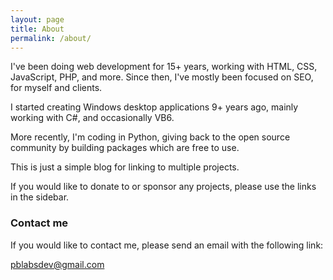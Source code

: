 ```yaml
---
layout: page
title: About
permalink: /about/
---
```


I've been doing web development for 15+ years, working with HTML, CSS, JavaScript, PHP, and more. Since then, I've mostly been focused on SEO, for myself and clients.

I started creating Windows desktop applications 9+ years ago, mainly working with C#, and occasionally VB6.

More recently, I'm coding in Python, giving back to the open source community by building packages which are free to use.

This is just a simple blog for linking to multiple projects.

If you would like to donate to or sponsor any projects, please use the links in the sidebar.

### Contact me

If you would like to contact me, please send an email with the following link:

[pblabsdev@gmail.com](mailto:pblabsdev@gmail.com)